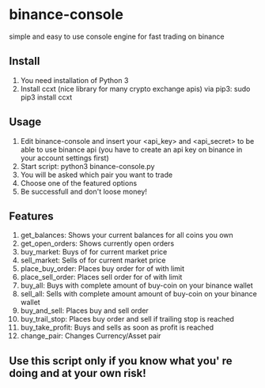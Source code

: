 # binance-console
simple and easy to use console engine for fast trading on binance

Install
-------
1. You need installation of Python 3
2. Install ccxt (nice library for many crypto exchange apis) via pip3: sudo pip3 install ccxt

Usage
------
1. Edit binance-console and insert your <api_key> and <api_secret> to be able to use binance api 
   (you have to create an api key on binance in your account settings first)
2. Start script: python3 binance-console.py
3. You will be asked which pair you want to trade
4. Choose one of the featured options
5. Be successfull and don't loose money!

Features
--------
1. get_balances: Shows your current balances for all coins you own
2. get_open_orders: Shows currently open orders
3. buy_market: Buys <amount> of <pair> for current market price
4. sell_market: Sells <amount> of <pair> for current market price
5. place_buy_order: Places buy order for <amount> of <pair> with limit <price>
6. place_sell_order: Places sell order for <amount> of <pair> with limit <price>
7. buy_all: Buys <pair> with complete amount of buy-coin on your binance wallet
8. sell_all: Sells <pair> with complete amount amount of buy-coin on your binance wallet
9. buy_and_sell: Places buy and sell order
10. buy_trail_stop: Places buy order and sell if trailing stop is reached
11. buy_take_profit: Buys and sells as soon as profit is reached
12. change_pair: Changes Currency/Asset pair
  
  
Use this script only if you know what you' re doing and at your own risk!
--------
